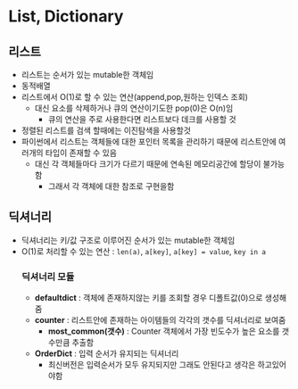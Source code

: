 # List, Dictionary

## 리스트
- 리스트는 순서가 있는 mutable한 객체임
- 동적배열
- 리스트에서 O(1)로 할 수 있는 연산(append,pop,원하는 인덱스 조회)
  - 대신 요소를 삭제하거나 큐의 연산이기도한 pop(0)은 O(n)임
    - 큐의 연산을 주로 사용한다면 리스트보다 데크를 사용할 것
- 정렬된 리스트를 검색 할때에는 이진탐색을 사용할것
- 파이썬에서 리스트는 객체들에 대한 포인터 목록을 관리하기 때문에 리스트안에 여러개의 타입이 존재할 수 있음
  - 대신 각 객체들마다 크기가 다르기 때문에 연속된 메모리공간에 할당이 불가능함
    - 그래서 각 객체에 대한 참조로 구현을함
    
## 딕셔너리
- 딕셔너리는 키/값 구조로 이루어진 순서가 있는 mutable한 객체임
- O(1)로 처리할 수 있는 연산 : `len(a)`, `a[key]`, `a[key] = value`, `key in a`
    ### 딕셔너리 모듈
  - **defaultdict** : 객체에 존재하지않는 키를 조회할 경우 디폴트값(0)으로 생성해줌
  - **counter** : 리스트안에 존재하는 아이템들의 각각의 갯수를 딕셔너리로 보여줌
      - **most_common(갯수)** : Counter 객체에서 가장 빈도수가 높은 요소를 갯수만큼 추출함
  - **OrderDict** : 입력 순서가 유지되는 딕셔너리
    - 최신버전은 입력순서가 모두 유지되지만 그래도 안된다고 생각은 하고있어야함
